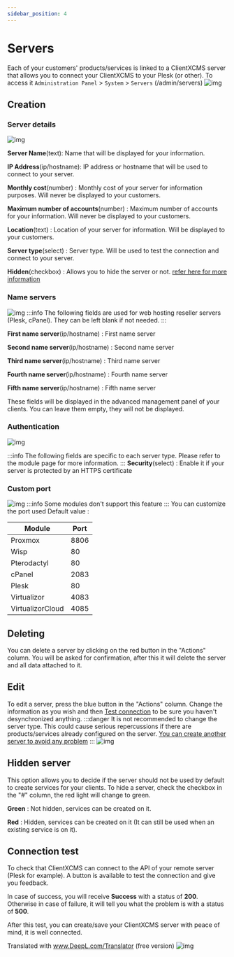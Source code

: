```yaml
---
sidebar_position: 4
---
```


# Servers

Each of your customers' products/services is linked to a ClientXCMS server that allows you to connect your ClientXCMS to your Plesk (or other). To access it `Administration Panel` > `System` > `Servers` (/admin/servers)
![img](https://media.discordapp.net/attachments/475073153509490689/957595619369824286/unknown.png)
## Creation
### Server details
![img](https://media.discordapp.net/attachments/475073153509490689/957604236793872465/unknown.png)

**Server Name**(text): Name that will be displayed for your information.

**IP Address**(ip/hostname): IP address or hostname that will be used to connect to your server.

**Monthly cost**(number) : Monthly cost of your server for information purposes. Will never be displayed to your customers.

**Maximum number of accounts**(number) : Maximum number of accounts for your information. Will never be displayed to your customers.

**Location**(text) : Location of your server for information. Will be displayed to your customers.

**Server type**(select) : Server type. Will be used to test the connection and connect to your server.

**Hidden**(checkbox) : Allows you to hide the server or not. [refer here for more information](servers#test-of-connection)

### Name servers
![img](https://media.discordapp.net/attachments/475073153509490689/957604370189533185/unknown.png)
:::info
The following fields are used for web hosting reseller servers (Plesk, cPanel). They can be left blank if not needed.
:::

**First name server**(ip/hostname) : First name server

**Second name server**(ip/hostname) : Second name server

**Third name server**(ip/hostname) : Third name server

**Fourth name server**(ip/hostname) : Fourth name server

**Fifth name server**(ip/hostname) : Fifth name server

These fields will be displayed in the advanced management panel of your clients.
You can leave them empty, they will not be displayed.
### Authentication
![img](https://media.discordapp.net/attachments/475073153509490689/957604546371272744/unknown.png)

:::info
The following fields are specific to each server type. Please refer to the module page for more information.
:::
**Security**(select) : Enable it if your server is protected by an HTTPS certificate

### Custom port
![img](https://media.discordapp.net/attachments/475073153509490689/957605207053840394/unknown.png)
:::info
Some modules don't support this feature
:::
You can customize the port used
Default value : 

Module         | Port           |
|------------  | ------------   |
| Proxmox      | 8806           |
| Wisp         | 80             |
| Pterodactyl  | 80             |
| cPanel       | 2083           |
| Plesk        | 80             |
| Virtualizor  | 4083           |
| VirtualizorCloud | 4085      |

## Deleting
You can delete a server by clicking on the red button in the "Actions" column. You will be asked for confirmation, after this it will delete the server and all data attached to it.
## Edit
To edit a server, press the blue button in the "Actions" column.
Change the information as you wish and then [Test connection](servers#test-of-connection) to be sure you haven't desynchronized anything.
:::danger
It is not recommended to change the server type. This could cause serious repercussions if there are products/services already configured on the server.
[You can create another server to avoid any problem](servers#creation)
:::
![img](https://media.discordapp.net/attachments/475073153509490689/957599353571250196/unknown.png)

## Hidden server
This option allows you to decide if the server should not be used by default to create services for your clients. To hide a server, check the checkbox in the "#" column, the red light will change to green.

**Green** : Not hidden, services can be created on it.

**Red** : Hidden, services can be created on it (It can still be used when an existing service is on it).

## Connection test
To check that ClientXCMS can connect to the API of your remote server (Plesk for example). A button is available to test the connection and give you feedback.

In case of success, you will receive **Success** with a status of **200**. Otherwise in case of failure, it will tell you what the problem is with a status of **500**.

After this test, you can create/save your ClientXCMS server with peace of mind, it is well connected.

Translated with www.DeepL.com/Translator (free version)
![img](https://media.discordapp.net/attachments/475073153509490689/957598827563606047/unknown.png)